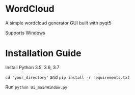 # WordCloud

A simple wordcloud generator GUI built with pyqt5

Supports Windows

# Installation Guide

Install Python 3.5, 3.6, 3.7

 `cd 'your_directory'` and `pip install -r requirements.txt`

Run `python Ui_mainWindow.py`


